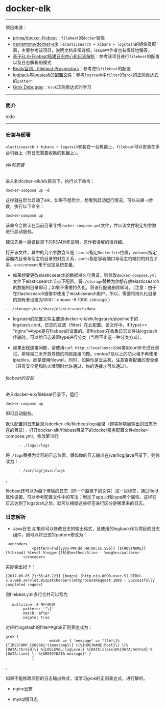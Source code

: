 # docker-elk
---
项目来源：

* [prima/docker-filebeat](https://github.com/primait/docker-filebeat)：`filebeat`的`docker`镜像
* [deviantony/docker-elk]()：`elasticsearch + kibana + logstash`的镜像及配置，主要参考该项目，说明文档非常详细，issue中作者也有很好地解答。
* [基于ELK+Filebeat搭建日志中心和日志解析](https://github.com/jasonGeng88/blog/blob/master/201703/elk.md)：参考该项目进行`filebeat`的配置以及日志解析的模式
* [Beats官网：Filebeat Prospectors](https://www.elastic.co/guide/en/beats/filebeat/current/configuration-filebeat-options.html)：参考进行`filebeat`的配置
* [logback与logstash的配置文件](https://gist.github.com/kyungw00k/e7b3cee94d9c669e5586)：参考`logstash`中`filter`的`grok`的正则表达式的`pattern`
* [Grok Debugger](http://grokdebug.herokuapp.com/patterns#)：`Grok`正则表达式的学习

---
### 简介
todo




---
### 安装与部署
`elasticsearch + kibana + logstash`安装在一台机器上，`filebeat`可以安装在多台机器上（有日志需要收集的机器上）。

###### elk的安装

进入到docker-elk/elk目录下，执行以下命令：

`docker-compose up -d`

这样就在后台启动了elk，如果不想后台，想看到启动运行情况，可以去掉`-d`参数，执行以下命令：

`docker-compose up`


该命令会默认在当前目录寻找`docker-compose.yml`文件，并以该文件制定的参数进行启动服务。

建议先看一遍该目录下的README说明，原作者讲解的很详细。

打开该文件，其中的几个参数含义是：`build`指定`Dockerfile`位置，`volumes`指定容器内目录与宿主机目录的对应关系，`ports`指定容器端口与宿主机端口的对应关系，`environment`用于设定系统变量。

* 如果想要更改elasticsearch的数据持久化目录，则修改`docker-compose.yml`文件下elasticsearch节点下配置，将`./storage`替换为你想存放elasticsearch的数据的目录即可；如果不需要持久化，将该行配置删除即可。（注意：由于在Elasticsearch镜像中使用了elasticsearch用户，所以，需要将持久化目录的拥有者设置为1000：chown -R 1000 ./storage ）
```
- ./storage:/usr/share/elasticsearch/data
```

* logstash的配置文件主要是docker-elk/elk/logstash/pipeline下的logstash.conf。日志的过滤（filter）在此配置。该文件中，if[type]== "nginx"中type是在filebeat的设置的。即filebeat在收集日志文件往logstash传输时，可以给日志设置type进行分类（当然不止这一种分类方式）。

* 如果出现连接问题，请使用`curl http://localhost:9200`类似curl命令进行测试，排除端口未开放导致的网络连接问题。centos7及以上的防火墙不再使用iptables，而是使用filewall。同时，如果你是云主机，注意查看配置的安全组（只有安全组和防火墙同时允许通过，你的连接才可以通过）。



###### filebeat的安装

进入docker-elk/filebeat目录下，运行
```
docker-compose up
```

即可启动服务。

默认配置的日志目录为docker-elk/filebeat/logs目录（即实际项目输出的日志所在的目录），打开docker-elk/filebeat目录下的docker服务配置文件docker-compose.yml，修改第10行
```
      - ./logs:/logs
```
将`./logs`替换为实际的日志位置，假如你的日志输出在/var/log/java目录下，则修改为：
```
      - /var/log/java:/logs 
```
。

filebeat还可以为每个传输的日志（同一个路径下的文件）加一些标签，通过field属性设置，可以参考配置文件中的写法：增加了app_id和type两个属性。这样在日志达到了logstash之后，就可以根据这些标签进行区分是哪里来的日志。

### 日志解析

* Java日志
如果你可以修改日志的输出格式，且使用的logback作为项目的日志组件，则可以将日志的pattern修改为：
```
 <encoder>
            <pattern>[%d{yyyy-MM-dd HH:mm:ss.SSS}] [${HOSTNAME}] [%thread] %level %logger{36}@%method:%line - %msg%n</pattern>
        </encoder>
```
实际输出如下：
```
[2017-09-05 21:55:43.223] [bogon] [http-nio-8090-exec-5] DEBUG o.s.web.servlet.DispatcherServlet@processRequest:1000 - Successfully completed request
```
则filebeat.yml多行合并可以写为
```  
   multiline: # 多行处理    
        pattern: '^\['
        match: after
        negate: true    
```
对应的logstash的filter中grok正则表达式为：
```
grok {
                    match => { "message" => "(?m)\[%{TIMESTAMP_ISO8601:timestamp}\] \[%{HOSTNAME:host}\] \[%{DATA:thread}\] %{LOGLEVEL:logLevel} %{DATA:class}@%{DATA:method}:%{DATA:line} \- %{GREEDYDATA:message}" }
            }
```
。

如果不能修改项目的日志输出样式，请学习grok的正则表达式，进行解析。

* nginx日志

* mysql慢日志